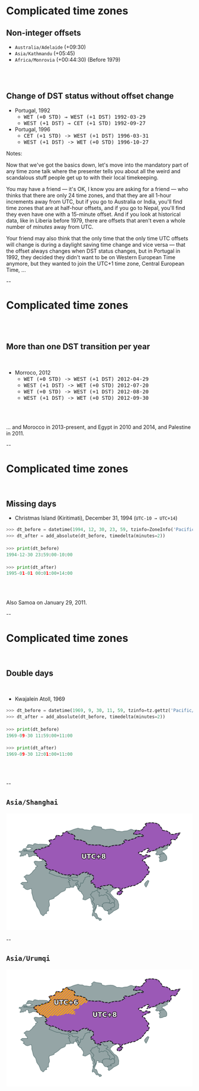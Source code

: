 # Complicated time zones

## Non-integer offsets

- `Australia/Adelaide` (+09:30)
- `Asia/Kathmandu` (+05:45)
- `Africa/Monrovia` (+00:44:30) (Before 1979)

<br/><br/>

## Change of DST status without offset change <!-- .element: class="fragment" data-fragment-index="1" -->

<ul class="fragment" data-fragment-index="1">
    <li>
    Portugal, 1992
    <ul>
        <li><tt>WET (+0 STD) → WEST (+1 DST) 1992-03-29</tt></li>
        <li><tt>WEST (+1 DST) → CET (+1 STD) 1992-09-27</tt><br/></li>
    </ul>
    </li>
    <li>
    Portugal, 1996
    <ul>
        <li><tt>CET  (+1 STD) -> WEST (+1 DST)  1996-03-31</tt></li>
        <li><tt>WEST (+1 DST) -> WET  (+0 STD)  1996-10-27</tt></li>
    </ul>
</ul>


Notes:

Now that we've got the basics down, let's move into the mandatory part of any time zone talk where the presenter tells you about all the weird and scandalous stuff people get up to with their local timekeeping.

You may have a friend — it's OK, I know you are asking for a friend — who thinks that there are only 24 time zones, and that they are all 1-hour increments away from UTC, but if you go to Australia or India, you'll find time zones that are at half-hour offsets, and if you go to Nepal, you'll find they even have one with a 15-minute offset. And if you look at historical data, like in Liberia before 1979, there are offsets that aren't even a whole number of *minutes* away from UTC.

Your friend may also think that the only time that the only time UTC offsets will change is during a daylight saving time change and vice versa — that the offset always changes when DST status changes, but in Portugal in 1992, they decided they didn't want to be on Western European Time anymore, but they wanted to join the UTC+1 time zone, Central European Time, ...

--

# Complicated time zones
<br/>
<br/>

## More than one DST transition per year
<br/>

<ul>
    <li>
    Morroco, 2012
    <ul>
        <li><tt>WET  (+0 STD) -> WEST (+1 DST)  2012-04-29</tt></li>
        <li><tt>WEST (+1 DST) -> WET  (+0 STD)  2012-07-20</tt></li>
        <li><tt>WET  (+0 STD) -> WEST (+1 DST)  2012-08-20</tt></li>
        <li><tt>WEST (+1 DST) -> WET  (+0 STD)  2012-09-30</tt></li>
    </ul>
    </li>
</ul>
<br/>
<br/>

<span >... and Morocco in 2013-present, and Egypt in 2010 and 2014, and Palestine in 2011.</span>

--

# Complicated time zones

<br/>

## Missing days

* Christmas Island (Kiritimati), December 31, 1994  (`UTC-10 → UTC+14`)


```python
>>> dt_before = datetime(1994, 12, 30, 23, 59, tzinfo=ZoneInfo('Pacific/Kiritimati'))
>>> dt_after = add_absolute(dt_before, timedelta(minutes=2))

>>> print(dt_before)
1994-12-30 23:59:00-10:00

>>> print(dt_after)
1995-01-01 00:01:00+14:00
```

<br/>
<br/>


Also Samoa on January 29, 2011.

--

# Complicated time zones

<br/>

## Double days

<br/>

* Kwajalein Atoll, 1969


```python
>>> dt_before = datetime(1969, 9, 30, 11, 59, tzinfo=tz.gettz('Pacific/Kwajalein'))
>>> dt_after = add_absolute(dt_before, timedelta(minutes=2))

>>> print(dt_before)
1969-09-30 11:59:00+11:00

>>> print(dt_after)
1969-09-30 12:01:00+11:00
```

<br/>
<br/>


--

<!-- .slide: data-transition="slide-in none" -->

## `Asia/Shanghai`
![Asia/Shanghai time zone map](images/china_shanghai.png)

--

<!-- .slide: data-transition="none slide-out" -->

## `Asia/Urumqi`
![Asia/Shanghai time zone map](images/china_overlay.png)
